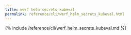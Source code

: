 ```yaml
---
title: werf helm secrets kubeval
permalink: reference/cli/werf_helm_secrets_kubeval.html
---
```


{% include /reference/cli/werf_helm_secrets_kubeval.md %}
